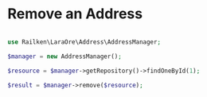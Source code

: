 # Remove an Address

```php

use Railken\LaraOre\Address\AddressManager;

$manager = new AddressManager();

$resource = $manager->getRepository()->findOneById(1);

$result = $manager->remove($resource);
```